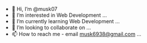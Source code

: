 - 👋 Hi, I’m @musk07
- 👀 I’m interested in Web Development ...
- 🌱 I’m currently learning Web Development ...
- 💞️ I’m looking to collaborate on ...
- 📫 How to reach me - email musk6938@gmail.com ...

<!---
musk07/musk07 is a ✨ special ✨ repository because its `README.md` (this file) appears on your GitHub profile.
You can click the Preview link to take a look at your changes.
--->
